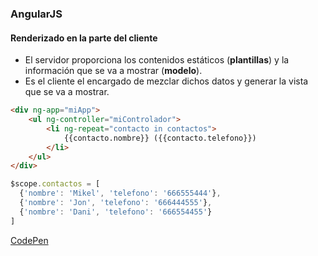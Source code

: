 ### AngularJS
#### Renderizado en la parte del cliente

- El servidor proporciona los contenidos estáticos (**plantillas**) y la información que se va a mostrar (**modelo**).
- Es el cliente el encargado de mezclar dichos datos y generar la vista que se va a mostrar.

```html
<div ng-app="miApp">
    <ul ng-controller="miControlador">
        <li ng-repeat="contacto in contactos">
            {{contacto.nombre}} ({{contacto.telefono}})
        </li>
    </ul>
</div>
```

```javascript
$scope.contactos = [
  {'nombre': 'Mikel', 'telefono': '666555444'},           
  {'nombre': 'Jon', 'telefono': '666444555'},
  {'nombre': 'Dani', 'telefono': '666554455'}
]
```


[CodePen](https://codepen.io/MikelEiza/pen/oxpqWX)
